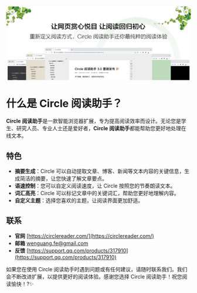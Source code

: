 ![Circle 阅读助手](/assets/images/1400X560.png)

# 什么是 Circle 阅读助手？

**Circle 阅读助手**是一款智能浏览器扩展，专为提高阅读效率而设计。无论您是学生、研究人员、专业人士还是爱好者，**Circle 阅读助手**都能帮助您更好地处理在线文本。

## 特色

- **摘要生成**：Circle 可以自动提取文章、博客、新闻等文本内容的关键信息，生成简洁的摘要，让您快速了解文章要点。
- **语速控制**：您可以自定义阅读速度，让 Circle 按照您的节奏朗读文本。
- **词汇高亮**：Circle 可以标记文章中的关键词汇，帮助您更好地理解内容。
- **自定义主题**：选择您喜欢的主题，让阅读界面更加舒适。

## 联系

- **官网** [https://circlereader.com/](https://circlereader.com/)
- **邮箱** [wenguang.fe@gmail.com](mailto:wenguang.fe@gmail.com)
- **反馈** [https://support.qq.com/products/317910](https://support.qq.com/products/317910)

如果您在使用 Circle 阅读助手时遇到问题或有任何建议，请随时联系我们。我们会不断改进扩展，以提供更好的阅读体验。感谢您选择 Circle 阅读助手！祝您阅读愉快！?✨
